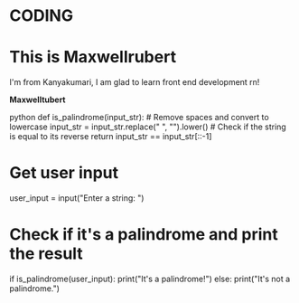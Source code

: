 # CODING

<!DOCTYPE html>
<html>
<head>
<title>Page Title</title>
</head>
<body>

<h1>This is Maxwellrubert</h1>
<p>I'm from Kanyakumari, I am glad to learn front end development rn!</p>
<b>Maxwelltubert</b>

</body>
</html>

python
def is_palindrome(input_str):
    # Remove spaces and convert to lowercase
    input_str = input_str.replace(" ", "").lower()
    # Check if the string is equal to its reverse
    return input_str == input_str[::-1]

# Get user input
user_input = input("Enter a string: ")

# Check if it's a palindrome and print the result
if is_palindrome(user_input):
    print("It's a palindrome!")
else:
    print("It's not a palindrome.")
